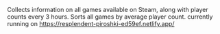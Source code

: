 Collects information on all games available on Steam, along with player counts every 3 hours. Sorts all games by average player count.
currently running on https://resplendent-piroshki-ed59ef.netlify.app/
